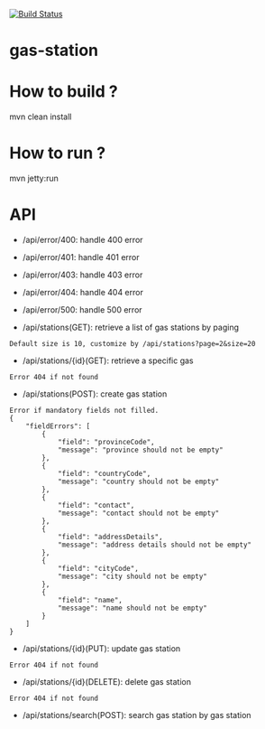 [![Build Status](https://travis-ci.org/ogstation/gas-station.svg)](https://travis-ci.org/ogstation/gas-station)

gas-station
===========

How to build ?
======
mvn clean install

How to run ?
======
mvn jetty:run
 
API
======
* /api/error/400: handle 400 error
* /api/error/401: handle 401 error
* /api/error/403: handle 403 error
* /api/error/404: handle 404 error
* /api/error/500: handle 500 error



* /api/stations(GET): retrieve a list of gas stations by paging
```
Default size is 10, customize by /api/stations?page=2&size=20
```

* /api/stations/{id}(GET): retrieve a specific gas 
```
Error 404 if not found
```

* /api/stations(POST): create gas station
```
Error if mandatory fields not filled.
{
    "fieldErrors": [
        {
            "field": "provinceCode",
            "message": "province should not be empty"
        },
        {
            "field": "countryCode",
            "message": "country should not be empty"
        },
        {
            "field": "contact",
            "message": "contact should not be empty"
        },
        {
            "field": "addressDetails",
            "message": "address details should not be empty"
        },
        {
            "field": "cityCode",
            "message": "city should not be empty"
        },
        {
            "field": "name",
            "message": "name should not be empty"
        }
    ]
}
```
* /api/stations/{id}(PUT): update gas station
```
Error 404 if not found
```
* /api/stations/{id}(DELETE): delete gas station
```
Error 404 if not found
```
* /api/stations/search(POST): search gas station by gas station
